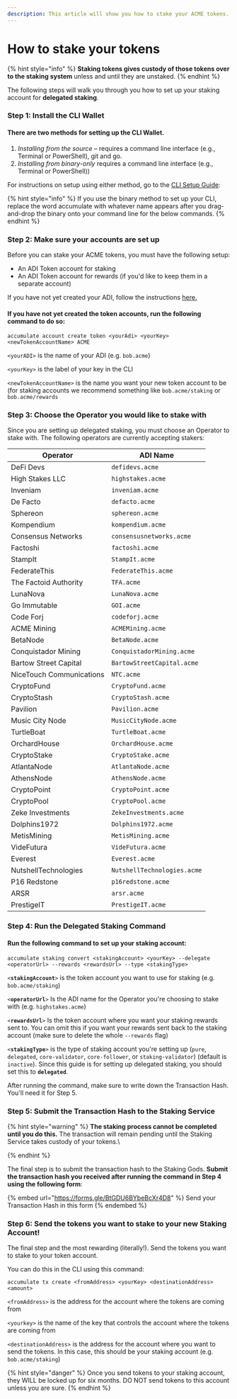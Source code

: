 ```yaml
---
description: This article will show you how to stake your ACME tokens.
---
```


# How to stake your tokens

{% hint style="info" %}
**Staking tokens gives custody of those tokens over to the staking system** unless and until they are unstaked.
{% endhint %}

The following steps will walk you through you how to set up your staking account for **delegated staking**.&#x20;

### Step 1: Install the CLI Wallet

#### There are two methods for setting up the CLI Wallet.&#x20;

1. _Installing from the source_ – requires a command line interface (e.g., Terminal or PowerShell), git and go.&#x20;
2. _Installing from binary-only_ requires a command line interface (e.g., Terminal or PowerShell))&#x20;

For instructions on setup using either method, go to the [CLI Setup Guide](../cli/cli-setup.md):

{% hint style="info" %}
If you use the binary method to set up your CLI, replace the word accumulate with whatever name appears after you drag-and-drop the binary onto your command line for the below commands. &#x20;
{% endhint %}

### Step 2: Make sure your accounts are set up

Before you can stake your ACME tokens, you must have the following setup:

* An ADI Token account for staking
* An ADI Token account for rewards (if you'd like to keep them in a separate account)

If you have not yet created your ADI, follow the instructions [here.](../tutorials/create-an-adi-via-cli.md)&#x20;

#### If you have not yet created the token accounts, run the following command to do so:

```
accumulate account create token <yourAdi> <yourKey> <newTokenAccountName> ACME
```

`<yourADI>` is the name of your ADI (e.g. `bob.acme`)

`<yourKey>` is the label of your key in the CLI

`<newTokenAccountName>` is the name you want your new token account to be (for staking accounts we recommend something like `bob.acme/staking` or `bob.acme/rewards`



### Step 3: Choose the Operator you would like to stake with

Since you are setting up delegated staking, you must choose an Operator to stake with. The following operators are currently accepting stakers:&#x20;

| Operator                 | ADI Name                    |
| ------------------------ | --------------------------- |
| DeFi Devs                | `defidevs.acme`             |
| High Stakes LLC          | `highstakes.acme`           |
| Inveniam                 | `inveniam.acme`             |
| De Facto                 | `defacto.acme`              |
| Sphereon                 | `sphereon.acme`             |
| Kompendium               | `kompendium.acme`           |
| Consensus Networks       | `consensusnetworks.acme`    |
| Factoshi                 | `factoshi.acme`             |
| StampIt                  | `StampIt.acme`              |
| FederateThis             | `FederateThis.acme`         |
| The Factoid Authority    | `TFA.acme`                  |
| LunaNova                 | `LunaNova.acme`             |
| Go Immutable             | `GOI.acme`                  |
| Code Forj                | `codeforj.acme`             |
| ACME Mining              | `ACMEMining.acme`           |
| BetaNode                 | `BetaNode.acme`             |
| Conquistador Mining      | `ConquistadorMining.acme`   |
| Bartow Street Capital    | `BartowStreetCapital.acme`  |
| NiceTouch Communications | `NTC.acme`                  |
| CryptoFund               | `CryptoFund.acme`           |
| CryptoStash              | `CryptoStash.acme`          |
| Pavilion                 | `Pavilion.acme`             |
| Music City Node          | `MusicCityNode.acme`        |
| TurtleBoat               | `TurtleBoat.acme`           |
| OrchardHouse             | `OrchardHouse.acme`         |
| CryptoStake              | `CryptoStake.acme`          |
| AtlantaNode              | `AtlantaNode.acme`          |
| AthensNode               | `AthensNode.acme`           |
| CryptoPoint              | `CryptoPoint.acme`          |
| CryptoPool               | `CryptoPool.acme`           |
| Zeke Investments         | `ZekeInvestments.acme`      |
| Dolphins1972             | `Dolphins1972.acme`         |
| MetisMining              | `MetisMining.acme`          |
| VideFutura               | `VideFutura.acme`           |
| Everest                  | `Everest.acme`              |
| NutshellTechnologies     | `NutshellTechnologies.acme` |
| P16 Redstone             | `p16redstone.acme`          |
| ARSR                     | `arsr.acme`                 |
| PrestigeIT               | `PrestigeIT.acme`           |



### Step 4: Run the Delegated Staking Command

#### Run the following command to set up your staking account:

```
accumulate staking convert <stakingAccount> <yourKey> --delegate <operatorUrl> --rewards <rewardsUrl> --type <stakingType>
```

`<`**`stakingAccount`**`>` is the token account you want to use for staking (e.g. `bob.acme/staking`)

`<`**`operatorUrl`**`>` Is the ADI name for the Operator you're choosing to stake with (e.g. `highstakes.acme`)&#x20;

`<`**`rewardsUrl`**`>` Is the token account where you want your staking rewards sent to. You can omit this if you want your rewards sent back to the staking account (make sure to delete the whole `--rewards` flag)

`<`**`stakingType`**`>` is the type of staking account you're setting up (`pure`, `delegated`, `core-validator`, `core-follower`, or `staking-validator`) (default is `inactive`). Since this guide is for setting up delegated staking, you should set this to **`delegated`**.



After running the command, make sure to write down the Transaction Hash. You'll need it for Step 5.

### **Step 5: Submit the Transaction Hash to the Staking Service**

{% hint style="warning" %}
**The staking process cannot be completed until you do this.** The transaction will remain pending until the Staking Service takes custody of your tokens.\

{% endhint %}

The final step is to submit the transaction hash to the Staking Gods. **Submit the transaction hash you received after running the command in Step 4 using the following form**:

{% embed url="https://forms.gle/BtGDU6BYbeBcXr4D8" %}
Send your Transaction Hash in this form
{% endembed %}

### **Step 6: Send the tokens you want to stake to your new Staking Account!**

The final step and the most rewarding (literally!). Send the tokens you want to stake to your token account.&#x20;

You can do this in the CLI using this command:

```
accumulate tx create <fromAddress> <yourKey> <destinationAddress> <amount>
```

`<fromAddress>` is the address for the account where the tokens are coming from

`<yourkey>` is the name of the key that controls the account where the tokens are coming from

`<destinationAddress>` is the address for the account where you want to send the tokens. In this case, this should be your staking account (e.g. `bob.acme/staking`)

{% hint style="danger" %}
Once you send tokens to your staking account, they WILL be locked up for six months. DO NOT send tokens to this account unless you are sure.
{% endhint %}
